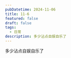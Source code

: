 ```yaml
---
pubDatetime: 2024-11-06
title: 11-6
featured: false
draft: false
tags:
  - 日常
description: 多少沾点自娱自乐了
---
```


多少沾点自娱自乐了
